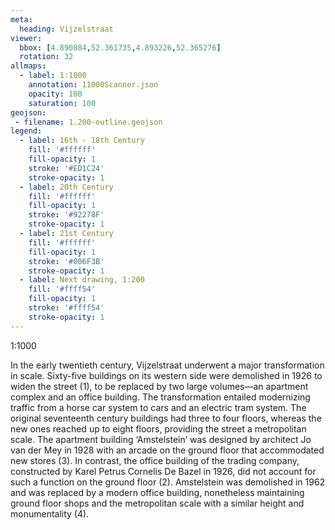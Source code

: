 ```yaml
---
meta:
  heading: Vijzelstraat
viewer:
  bbox: [4.890884,52.361735,4.893226,52.365276]
  rotation: 32
allmaps:
  - label: 1:1000
    annotation: 11000Scanner.json
    opacity: 100
    saturation: 100
geojson:
 - filename: 1.200-outline.geojson
legend:
  - label: 16th - 18th Century
    fill: '#ffffff'
    fill-opacity: 1
    stroke: '#ED1C24'
    stroke-opacity: 1
  - label: 20th Century
    fill: '#ffffff'
    fill-opacity: 1
    stroke: '#92278F'
    stroke-opacity: 1
  - label: 21st Century
    fill: '#ffffff'
    fill-opacity: 1
    stroke: '#006F3B'
    stroke-opacity: 1
  - label: Next drawing, 1:200
    fill: '#ffff54'
    fill-opacity: 1
    stroke: '#ffff54'
    stroke-opacity: 1
---
```

1:1000

In the early twentieth century, Vijzelstraat underwent a major transformation in scale. Sixty-five buildings on its western side were demolished in 1926 to widen the street (1), to be replaced by two large volumes—an apartment complex and an office building. The transformation entailed modernizing traffic from a horse car system to cars and an electric tram system. The original seventeenth century buildings had three to four floors, whereas the new ones reached up to eight floors, providing the street a metropolitan scale. The apartment building ‘Amstelstein’ was designed by architect Jo van der Mey in 1928 with an arcade on the ground floor that accommodated new stores (3). In contrast, the office building of the trading company, constructed by Karel Petrus Cornelis De Bazel in 1926, did not account for such a function on the ground floor (2). Amstelstein was demolished in 1962 and was replaced by a modern office building, nonetheless maintaining ground floor shops and the metropolitan scale with a similar height and monumentality (4).